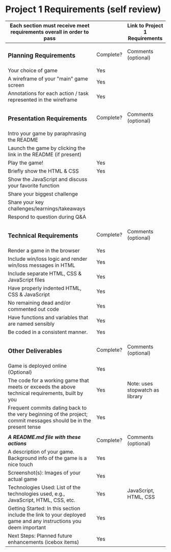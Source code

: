 # Project 1 Requirements (self review)

| Each section must receive meet requirements overall in order to pass                                               |            | Link to Project 1 Requirements |
| ------------------------------------------------------------------------------------------------------------------ | ---------- | ------------------------------ |
| <h3>Planning Requirements</h3>                                                                                     | Complete?  | Comments (optional)            |
| Your choice of game                                                                                                |    Yes     |                                |
| A wireframe of your "main" game screen                                                                             |    Yes     |                                |
| Annotations for each action / task represented in the wireframe                                                    |    Yes     |                                |
|                                                                                                                    |            |                                |
| <h3>Presentation Requirements</h3>                                                                                 | Complete?  | Comments (optional)            |
| Intro your game by paraphrasing the README                                                                         |            |                                |
| Launch the game by clicking the link in the README (if present)                                                    |            |                                |
| Play the game!                                                                                                     |    Yes     |                                |
| Briefly show the HTML & CSS                                                                                        |    Yes     |                                |
| Show the JavaScript and discuss your favorite function                                                             |            |                                |
| Share your biggest challenge                                                                                       |            |                                |
| Share your key challenges/learnings/takeaways                                                                      |            |                                |
| Respond to question during Q&A                                                                                     |            |                                |
|                                                                                                                    |            |                                |
| <h3>Technical Requirements</h3>                                                                                    | Complete?  | Comments (optional)            | 
| Render a game in the browser                                                                                       |    Yes     |                                |
| Include win/loss logic and render win/loss messages in HTML                                                        |    Yes     |                                |
| Include separate HTML, CSS & JavaScript files                                                                      |    Yes     |                                |
| Have properly indented HTML, CSS & JavaScript                                                                      |    Yes     |                                |
| No remaining dead and/or commented out code                                                                        |    Yes     |                                |
| Have functions and variables that are named sensibly                                                               |    Yes     |                                |
| Be coded in a consistent manner.                                                                                   |    Yes     |                                |
|                                                                                                                    |            |                                |
| <h3>Other Deliverables</h3>                                                                                        | Complete?  | Comments (optional)            | 
| Game is deployed online (Optional)                                                                                 |    Yes     |                                |
| The code for a working game that meets or exceeds the above technical requirements, built by you                   |    Yes     | Note: uses stopwatch as library|
| Frequent commits dating back to the very beginning of the project; commit messages should be in the present tense  |    Yes     |                                |
|                                                                                                                    |            |                                |
| <b><i>A README.md file with these actions<i></b>                                                                   | Complete?  | Comments (optional)            |
| A description of your game. Background info of the game is a nice touch                                            |    Yes     |                                |
| Screenshot(s): Images of your actual game                                                                          |    Yes     |                                |
| Technologies Used: List of the technologies used, e.g., JavaScript, HTML, CSS, etc.                                |    Yes     | JavaScript, HTML, CSS          |
| Getting Started: In this section include the link to your deployed game and any instructions you deem important    |    Yes     |                                |
| Next Steps: Planned future enhancements (icebox items)                                                             |    Yes     |                                |